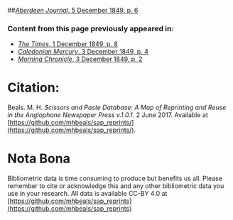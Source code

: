 ##[*Aberdeen Journal*, 5 December 1849, p. 6](https://mhbeals.github.io/sap_html/Aberdeen-Journal/Aberdeen-Journal-5-December-1849-p-6)

### Content from this page previously appeared in:
+ [*The Times*, 1 December 1849, p. 8](https://mhbeals.github.io/sap_html/The-Times/The-Times-1-December-1849-p-8)
+ [*Caledonian Mercury*, 3 December 1849, p. 4](https://mhbeals.github.io/sap_html/Caledonian-Mercury/Caledonian-Mercury-3-December-1849-p-4)
+ [*Morning Chronicle*, 3 December 1849, p. 2](https://mhbeals.github.io/sap_html/Morning-Chronicle/Morning-Chronicle-3-December-1849-p-2)
                    
# Citation: 

Beals. M. H. *Scissors and Paste Database: A Map of Reprinting and Reuse in the Anglophone Newspaper Press v.1.0.1.* 2 June 2017. Available at [https://github.com/mhbeals/sap_reprints/](https://github.com/mhbeals/sap_reprints/). 
                    
# Nota Bona

Bibliometric data is time consuming to produce but benefits us all. Please remember to cite or acknowledge this and any other bibliometric data you use in your research. All data is available CC-BY 4.0 at [https://github.com/mhbeals/sap_reprints](https://github.com/mhbeals/sap_reprints)